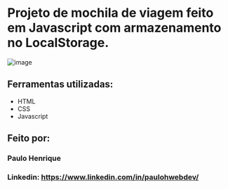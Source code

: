 # Projeto de mochila de viagem feito em Javascript com armazenamento no LocalStorage.

![image]()

## Ferramentas utilizadas:

* HTML
* CSS
* Javascript

## Feito por:

### Paulo Henrique

### Linkedin: https://www.linkedin.com/in/paulohwebdev/

```
